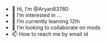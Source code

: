 - 👋 Hi, I’m @Aryan83780
- 👀 I’m interested in ...
- 🌱 I’m currently learning 12th
- 💞️ I’m looking to collaborate on mods
- 📫 How to reach me by email id 

<!---
Aryan83780/Aryan83780 is a ✨ special ✨ repository because its `README.md` (this file) appears on your GitHub profile.
You can click the Preview link to take a look at your changes.
--->
